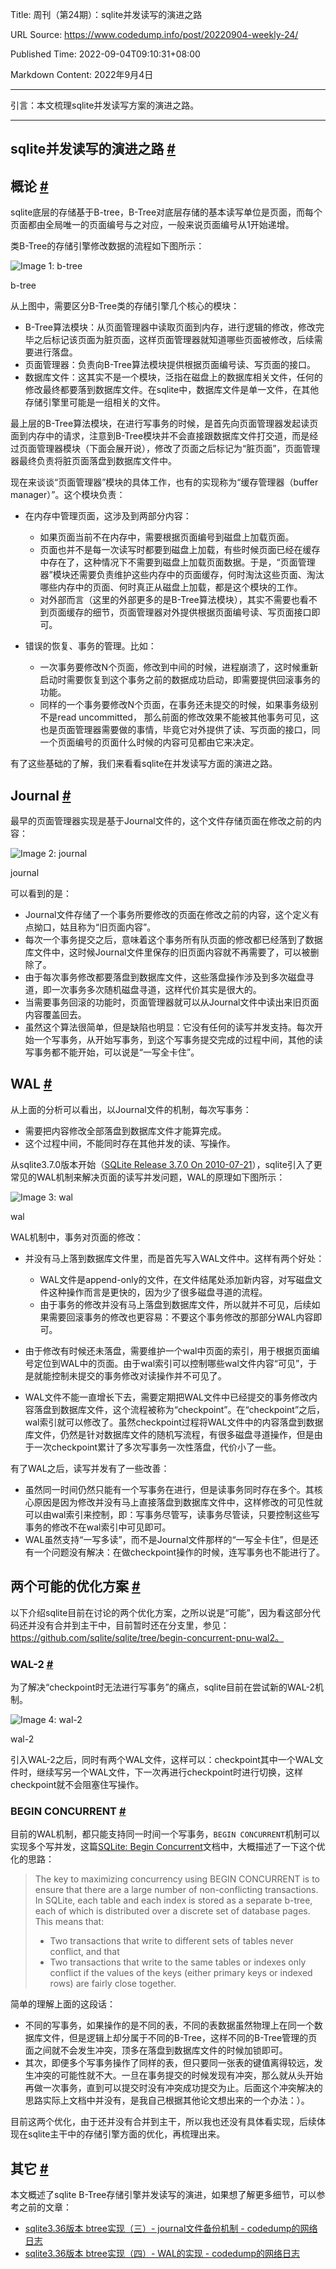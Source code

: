 Title: 周刊（第24期）：sqlite并发读写的演进之路

URL Source: https://www.codedump.info/post/20220904-weekly-24/

Published Time: 2022-09-04T09:10:31+08:00

Markdown Content:
2022年9月4日

* * *

引言：本文梳理sqlite并发读写方案的演进之路。

* * *

sqlite并发读写的演进之路 [#](https://www.codedump.info/post/20220904-weekly-24/#sqlite%e5%b9%b6%e5%8f%91%e8%af%bb%e5%86%99%e7%9a%84%e6%bc%94%e8%bf%9b%e4%b9%8b%e8%b7%af)
---------------------------------------------------------------------------------------------------------------------------------------------------------------

概论 [#](https://www.codedump.info/post/20220904-weekly-24/#%e6%a6%82%e8%ae%ba)
-----------------------------------------------------------------------------

sqlite底层的存储基于B-tree，B-Tree对底层存储的基本读写单位是页面，而每个页面都由全局唯一的页面编号与之对应，一般来说页面编号从1开始递增。

类B-Tree的存储引擎修改数据的流程如下图所示：

![Image 1: b-tree](https://www.codedump.info/media/imgs/20220904-weekly-24/b-tree.png)

 b-tree 

从上图中，需要区分B-Tree类的存储引擎几个核心的模块：

*   B-Tree算法模块：从页面管理器中读取页面到内存，进行逻辑的修改，修改完毕之后标记该页面为脏页面，这样页面管理器就知道哪些页面被修改，后续需要进行落盘。
*   页面管理器：负责向B-Tree算法模块提供根据页面编号读、写页面的接口。
*   数据库文件：这其实不是一个模块，泛指在磁盘上的数据库相关文件，任何的修改最终都要落到数据库文件。在sqlite中，数据库文件是单一文件，在其他存储引擎里可能是一组相关的文件。

最上层的B-Tree算法模块，在进行写事务的时候，是首先向页面管理器发起读页面到内存中的请求，注意到B-Tree模块并不会直接跟数据库文件打交道，而是经过页面管理器模块（下面会展开说），修改了页面之后标记为“脏页面”，页面管理器最终负责将脏页面落盘到数据库文件中。

现在来谈谈“页面管理器”模块的具体工作，也有的实现称为“缓存管理器（buffer manager）”。这个模块负责：

*   在内存中管理页面，这涉及到两部分内容： 
    *   如果页面当前不在内存中，需要根据页面编号到磁盘上加载页面。
    *   页面也并不是每一次读写时都要到磁盘上加载，有些时候页面已经在缓存中存在了，这种情况下不需要到磁盘上加载页面数据。于是，“页面管理器”模块还需要负责维护这些内存中的页面缓存，何时淘汰这些页面、淘汰哪些内存中的页面、何时真正从磁盘上加载，都是这个模块的工作。
    *   对外部而言（这里的外部更多的是B-Tree算法模块），其实不需要也看不到页面缓存的细节，页面管理器对外提供根据页面编号读、写页面接口即可。

*   错误的恢复、事务的管理。比如： 
    *   一次事务要修改N个页面，修改到中间的时候，进程崩溃了，这时候重新启动时需要恢复到这个事务之前的数据成功启动，即需要提供回滚事务的功能。
    *   同样的一个事务要修改N个页面，在事务还未提交的时候，如果事务级别不是read uncommitted， 那么前面的修改效果不能被其他事务可见，这也是页面管理器需要做的事情，毕竟它对外提供了读、写页面的接口，同一个页面编号的页面什么时候的内容可见都由它来决定。

有了这些基础的了解，我们来看看sqlite在并发读写方面的演进之路。

Journal [#](https://www.codedump.info/post/20220904-weekly-24/#journal)
-----------------------------------------------------------------------

最早的页面管理器实现是基于Journal文件的，这个文件存储页面在修改之前的内容：

![Image 2: journal](https://www.codedump.info/media/imgs/20220904-weekly-24/journal.png)

 journal 

可以看到的是：

*   Journal文件存储了一个事务所要修改的页面在修改之前的内容，这个定义有点拗口，姑且称为“旧页面内容”。
*   每次一个事务提交之后，意味着这个事务所有队页面的修改都已经落到了数据库文件中，这时候Journal文件里保存的旧页面内容就不再需要了，可以被删除了。
*   由于每次事务修改都要落盘到数据库文件，这些落盘操作涉及到多次磁盘寻道，即一次事务多次随机磁盘寻道，这样代价其实是很大的。
*   当需要事务回滚的功能时，页面管理器就可以从Journal文件中读出来旧页面内容覆盖回去。
*   虽然这个算法很简单，但是缺陷也明显：它没有任何的读写并发支持。每次开始一个写事务，从开始写事务，到这个写事务提交完成的过程中间，其他的读写事务都不能开始，可以说是“一写全卡住”。

WAL [#](https://www.codedump.info/post/20220904-weekly-24/#wal)
---------------------------------------------------------------

从上面的分析可以看出，以Journal文件的机制，每次写事务：

*   需要把内容修改全部落盘到数据库文件才能算完成。
*   这个过程中间，不能同时存在其他并发的读、写操作。

从sqlite3.7.0版本开始（[SQLite Release 3.7.0 On 2010-07-21](https://www.sqlite.org/releaselog/3_7_0.html)），sqlite引入了更常见的WAL机制来解决页面的读写并发问题，WAL的原理如下图所示：

![Image 3: wal](https://www.codedump.info/media/imgs/20220904-weekly-24/wal.png)

 wal 

WAL机制中，事务对页面的修改：

*   并没有马上落到数据库文件里，而是首先写入WAL文件中。这样有两个好处： 
    *   WAL文件是append-only的文件，在文件结尾处添加新内容，对写磁盘文件这种操作而言是更快的，因为少了很多磁盘寻道的流程。
    *   由于事务的修改并没有马上落盘到数据库文件，所以就并不可见，后续如果需要回滚事务的修改也更容易：不要这个事务修改的那部分WAL内容即可。

*   由于修改有时候还未落盘，需要维护一个wal中页面的索引，用于根据页面编号定位到WAL中的页面。由于wal索引可以控制哪些wal文件内容“可见”，于是就能控制未提交的事务修改对读操作并不可见了。
*   WAL文件不能一直增长下去，需要定期把WAL文件中已经提交的事务修改内容落盘到数据库文件，这个流程被称为“checkpoint”。在“checkpoint”之后，wal索引就可以修改了。虽然checkpoint过程将WAL文件中的内容落盘到数据库文件，仍然是针对数据库文件的随机写流程，有很多磁盘寻道操作，但是由于一次checkpoint累计了多次写事务一次性落盘，代价小了一些。

有了WAL之后，读写并发有了一些改善：

*   虽然同一时间仍然只能有一个写事务在进行，但是读事务同时存在多个。其核心原因是因为修改并没有马上直接落盘到数据库文件中，这样修改的可见性就可以由wal索引来控制，即：写事务尽管写，读事务尽管读，只要控制这些写事务的修改不在wal索引中可见即可。
*   WAL虽然支持“一写多读”，而不是Journal文件那样的“一写全卡住”，但是还有一个问题没有解决：在做checkpoint操作的时候，连写事务也不能进行了。

两个可能的优化方案 [#](https://www.codedump.info/post/20220904-weekly-24/#%e4%b8%a4%e4%b8%aa%e5%8f%af%e8%83%bd%e7%9a%84%e4%bc%98%e5%8c%96%e6%96%b9%e6%a1%88)
---------------------------------------------------------------------------------------------------------------------------------------------------

以下介绍sqlite目前在讨论的两个优化方案，之所以说是“可能”，因为看这部分代码还并没有合并到主干中，目前暂时还在分支里，参见：https://github.com/sqlite/sqlite/tree/begin-concurrent-pnu-wal2。

### WAL-2 [#](https://www.codedump.info/post/20220904-weekly-24/#wal-2)

为了解决“checkpoint时无法进行写事务”的痛点，sqlite目前在尝试新的WAL-2机制。

![Image 4: wal-2](https://www.codedump.info/media/imgs/20220904-weekly-24/wal-2.png)

 wal-2 

引入WAL-2之后，同时有两个WAL文件，这样可以：checkpoint其中一个WAL文件时，继续写另一个WAL文件，下一次再进行checkpoint时进行切换，这样checkpoint就不会阻塞住写操作。

### BEGIN CONCURRENT [#](https://www.codedump.info/post/20220904-weekly-24/#begin-concurrent)

目前的WAL机制，都只能支持同一时间一个写事务，`BEGIN CONCURRENT`机制可以实现多个写并发，这篇[SQLite: Begin Concurrent](https://www.sqlite.org/cgi/src/doc/begin-concurrent/doc/begin_concurrent.md)文档中，大概描述了一下这个优化的思路：

> The key to maximizing concurrency using BEGIN CONCURRENT is to ensure that there are a large number of non-conflicting transactions. In SQLite, each table and each index is stored as a separate b-tree, each of which is distributed over a discrete set of database pages. This means that:
> 
> 
> *   Two transactions that write to different sets of tables never conflict, and that
> *   Two transactions that write to the same tables or indexes only conflict if the values of the keys (either primary keys or indexed rows) are fairly close together.

简单的理解上面的这段话：

*   不同的写事务，如果操作的是不同的表，不同的表数据虽然物理上在同一个数据库文件，但是逻辑上却分属于不同的B-Tree，这样不同的B-Tree管理的页面之间就不会发生冲突，顶多在落盘到数据库文件的时候加锁即可。
*   其次，即便多个写事务操作了同样的表，但只要同一张表的键值离得较远，发生冲突的可能性就不大。一旦在事务提交的时候发现有冲突，那么就从头开始再做一次事务，直到可以提交时没有冲突成功提交为止。后面这个冲突解决的思路实际上文档中并没有，是我自己根据其他论文想出来的一个办法：）。

目前这两个优化，由于还并没有合并到主干，所以我也还没有具体看实现，后续体现在sqlite主干中的存储引擎方面的优化，再梳理出来。

其它 [#](https://www.codedump.info/post/20220904-weekly-24/#%e5%85%b6%e5%ae%83)
-----------------------------------------------------------------------------

本文概述了sqlite B-Tree存储引擎并发读写的演进，如果想了解更多细节，可以参考之前的文章：

*   [sqlite3.36版本 btree实现（三）- journal文件备份机制 - codedump的网络日志](https://www.codedump.info/post/20211222-sqlite-btree-3-journal/)
*   [sqlite3.36版本 btree实现（四）- WAL的实现 - codedump的网络日志](https://www.codedump.info/post/20220106-sqlite-btree-4-wal/)
